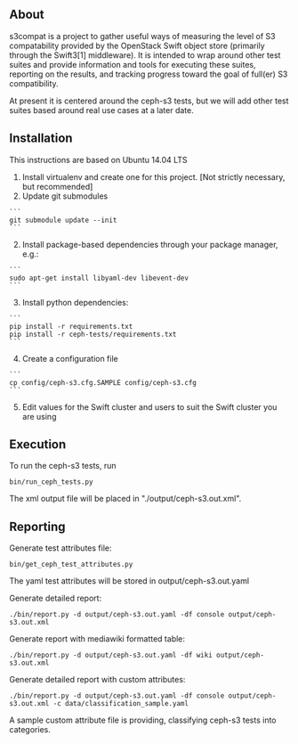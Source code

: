 
About
---------------------------

s3compat is a project to gather useful ways of measuring the level of S3 compatability provided by the
OpenStack Swift object store (primarily through the Swift3[1] middleware).  It is intended to wrap around
other test suites and provide information and tools for executing these suites, reporting on the results,
and tracking progress toward the goal of full(er) S3 compatibility.

At present it is centered around the ceph-s3 tests, but we will add other test suites based around real
use cases at a later date.

Installation
---------------------------

This instructions are based on Ubuntu 14.04 LTS

  1. Install virtualenv and create one for this project. [Not strictly necessary, but recommended]
  1. Update git submodules

    ```
    git submodule update --init
    ```

  2. Install package-based dependencies through your package manager, e.g.:

    ```
    sudo apt-get install libyaml-dev libevent-dev
    ```

  3. Install python dependencies:

    ```
    pip install -r requirements.txt
    pip install -r ceph-tests/requirements.txt
    ```

  4. Create a configuration file

    ```
    cp config/ceph-s3.cfg.SAMPLE config/ceph-s3.cfg
    ```

  5. Edit values for the Swift cluster and users to suit the Swift cluster you are using


Execution
---------------------------

To run the ceph-s3 tests, run

    bin/run_ceph_tests.py

The xml output file will be placed in "./output/ceph-s3.out.xml".

Reporting
---------------------------

Generate test attributes file:

    bin/get_ceph_test_attributes.py

The yaml test attributes will be stored in output/ceph-s3.out.yaml


Generate detailed report:

    ./bin/report.py -d output/ceph-s3.out.yaml -df console output/ceph-s3.out.xml


Generate report with mediawiki formatted table:

    ./bin/report.py -d output/ceph-s3.out.yaml -df wiki output/ceph-s3.out.xml


Generate detailed report with custom attributes:

    ./bin/report.py -d output/ceph-s3.out.yaml -df console output/ceph-s3.out.xml -c data/classification_sample.yaml

A sample custom attribute file is providing, classifying ceph-s3 tests into categories.

